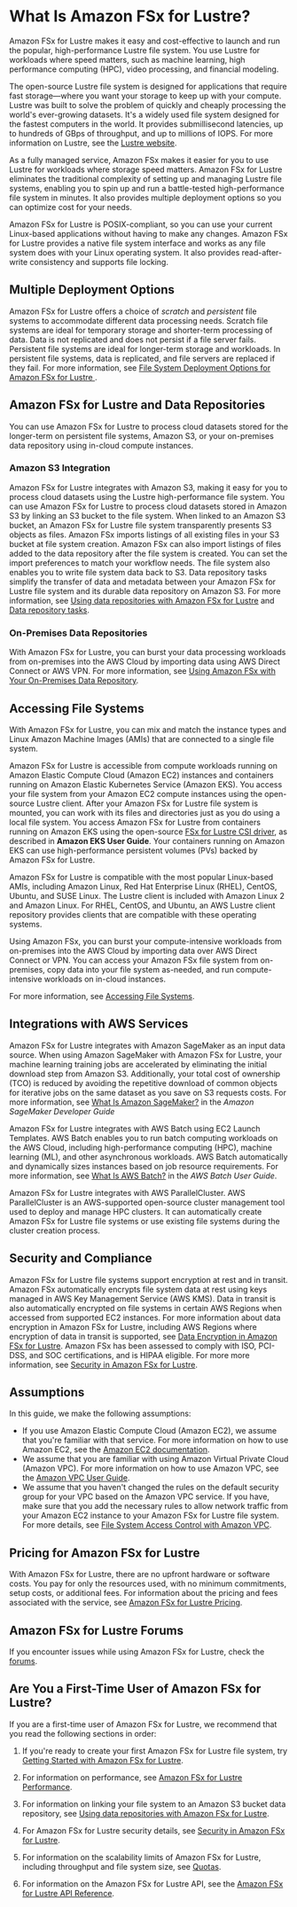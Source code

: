 # What Is Amazon FSx for Lustre?<a name="what-is"></a>

Amazon FSx for Lustre makes it easy and cost\-effective to launch and run the popular, high\-performance Lustre file system\. You use Lustre for workloads where speed matters, such as machine learning, high performance computing \(HPC\), video processing, and financial modeling\.

The open\-source Lustre file system is designed for applications that require fast storage—where you want your storage to keep up with your compute\. Lustre was built to solve the problem of quickly and cheaply processing the world's ever\-growing datasets\. It's a widely used file system designed for the fastest computers in the world\. It provides submillisecond latencies, up to hundreds of GBps of throughput, and up to millions of IOPS\. For more information on Lustre, see the [Lustre website](http://lustre.org/)\. 

As a fully managed service, Amazon FSx makes it easier for you to use Lustre for workloads where storage speed matters\. Amazon FSx for Lustre eliminates the traditional complexity of setting up and managing Lustre file systems, enabling you to spin up and run a battle\-tested high\-performance file system in minutes\. It also provides multiple deployment options so you can optimize cost for your needs\.

 Amazon FSx for Lustre is POSIX\-compliant, so you can use your current Linux\-based applications without having to make any changes\. Amazon FSx for Lustre provides a native file system interface and works as any file system does with your Linux operating system\. It also provides read\-after\-write consistency and supports file locking\. 

## Multiple Deployment Options<a name="deployment-options"></a>

Amazon FSx for Lustre offers a choice of *scratch* and *persistent* file systems to accommodate different data processing needs\. Scratch file systems are ideal for temporary storage and shorter\-term processing of data\. Data is not replicated and does not persist if a file server fails\. Persistent file systems are ideal for longer\-term storage and workloads\. In persistent file systems, data is replicated, and file servers are replaced if they fail\. For more information, see [File System Deployment Options for Amazon FSx for Lustre ](using-fsx-lustre.md#lustre-deployment-types)\.

## Amazon FSx for Lustre and Data Repositories<a name="data-repo-features"></a>

You can use Amazon FSx for Lustre to process cloud datasets stored for the longer\-term on persistent file systems, Amazon S3, or your on\-premises data repository using in\-cloud compute instances\.

### Amazon S3 Integration<a name="s3-integration"></a>

Amazon FSx for Lustre integrates with Amazon S3, making it easy for you to process cloud datasets using the Lustre high\-performance file system\. You can use Amazon FSx for Lustre to process cloud datasets stored in Amazon S3 by linking an S3 bucket to the file system\. When linked to an Amazon S3 bucket, an Amazon FSx for Lustre file system transparently presents S3 objects as files\. Amazon FSx imports listings of all existing files in your S3 bucket at file system creation\. Amazon FSx can also import listings of files added to the data repository after the file system is created\. You can set the import preferences to match your workflow needs\. The file system also enables you to write file system data back to S3\. Data repository tasks simplify the transfer of data and metadata between your Amazon FSx for Lustre file system and its durable data repository on Amazon S3\. For more information, see [Using data repositories with Amazon FSx for Lustre](fsx-data-repositories.md) and [Data repository tasks](data-repository-tasks.md)\. 

### On\-Premises Data Repositories<a name="on-prem-repo"></a>

 With Amazon FSx for Lustre, you can burst your data processing workloads from on\-premises into the AWS Cloud by importing data using AWS Direct Connect or AWS VPN\. For more information, see [Using Amazon FSx with Your On\-Premises Data Repository](fsx-on-premises.md)\.

## Accessing File Systems<a name="compute-access"></a>

With Amazon FSx for Lustre, you can mix and match the instance types and Linux Amazon Machine Images \(AMIs\) that are connected to a single file system\.

 Amazon FSx for Lustre is accessible from compute workloads running on Amazon Elastic Compute Cloud \(Amazon EC2\) instances and containers running on Amazon Elastic Kubernetes Service \(Amazon EKS\)\. You access your file system from your Amazon EC2 compute instances using the open\-source Lustre client\. After your Amazon FSx for Lustre file system is mounted, you can work with its files and directories just as you do using a local file system\. You access Amazon FSx for Lustre from containers running on Amazon EKS using the open\-source [FSx for Lustre CSI driver](https://docs.aws.amazon.com/eks/latest/userguide/fsx-csi.html), as described in **Amazon EKS User Guide**\. Your containers running on Amazon EKS can use high\-performance persistent volumes \(PVs\) backed by Amazon FSx for Lustre\. 

 Amazon FSx for Lustre is compatible with the most popular Linux\-based AMIs, including Amazon Linux, Red Hat Enterprise Linux \(RHEL\), CentOS, Ubuntu, and SUSE Linux\. The Lustre client is included with Amazon Linux 2 and Amazon Linux\. For RHEL, CentOS, and Ubuntu, an AWS Lustre client repository provides clients that are compatible with these operating systems\. 

Using Amazon FSx, you can burst your compute\-intensive workloads from on\-premises into the AWS Cloud by importing data over AWS Direct Connect or VPN\. You can access your Amazon FSx file system from on\-premises, copy data into your file system as\-needed, and run compute\-intensive workloads on in\-cloud instances\.

For more information, see [Accessing File Systems](accessing-fs.md)\.

## Integrations with AWS Services<a name="integration-aws-services"></a>

 Amazon FSx for Lustre integrates with Amazon SageMaker as an input data source\. When using Amazon SageMaker with Amazon FSx for Lustre, your machine learning training jobs are accelerated by eliminating the initial download step from Amazon S3\. Additionally, your total cost of ownership \(TCO\) is reduced by avoiding the repetitive download of common objects for iterative jobs on the same dataset as you save on S3 requests costs\. For more information, see [What Is Amazon SageMaker?](https://docs.aws.amazon.com/sagemaker/latest/dg/whatis.html) in the *Amazon SageMaker Developer Guide* 

Amazon FSx for Lustre integrates with AWS Batch using EC2 Launch Templates\. AWS Batch enables you to run batch computing workloads on the AWS Cloud, including high\-performance computing \(HPC\), machine learning \(ML\), and other asynchronous workloads\. AWS Batch automatically and dynamically sizes instances based on job resource requirements\. For more information, see [What Is AWS Batch?](https://docs.aws.amazon.com/batch/latest/userguide/what-is-batch.html) in the *AWS Batch User Guide*\. 

 Amazon FSx for Lustre integrates with AWS ParallelCluster\. AWS ParallelCluster is an AWS\-supported open\-source cluster management tool used to deploy and manage HPC clusters\. It can automatically create Amazon FSx for Lustre file systems or use existing file systems during the cluster creation process\. 

## Security and Compliance<a name="security-compliance"></a>

Amazon FSx for Lustre file systems support encryption at rest and in transit\. Amazon FSx automatically encrypts file system data at rest using keys managed in AWS Key Management Service \(AWS KMS\)\. Data in transit is also automatically encrypted on file systems in certain AWS Regions when accessed from supported EC2 instances\. For more information about data encryption in Amazon FSx for Lustre, including AWS Regions where encryption of data in transit is supported, see [Data Encryption in Amazon FSx for Lustre](encryption-fsxl.md)\. Amazon FSx has been assessed to comply with ISO, PCI\-DSS, and SOC certifications, and is HIPAA eligible\. For more more information, see [Security in Amazon FSx for Lustre](security.md)\.

## Assumptions<a name="assumptions"></a>

In this guide, we make the following assumptions:
+ If you use Amazon Elastic Compute Cloud \(Amazon EC2\), we assume that you're familiar with that service\. For more information on how to use Amazon EC2, see the [Amazon EC2 documentation](https://docs.aws.amazon.com/ec2)\.
+ We assume that you are familiar with using Amazon Virtual Private Cloud \(Amazon VPC\)\. For more information on how to use Amazon VPC, see the [Amazon VPC User Guide](https://docs.aws.amazon.com/vpc/latest/userguide/)\.
+ We assume that you haven't changed the rules on the default security group for your VPC based on the Amazon VPC service\. If you have, make sure that you add the necessary rules to allow network traffic from your Amazon EC2 instance to your Amazon FSx for Lustre file system\. For more details, see [File System Access Control with Amazon VPC](limit-access-security-groups.md)\.

## Pricing for Amazon FSx for Lustre<a name="pricing"></a>

With Amazon FSx for Lustre, there are no upfront hardware or software costs\. You pay for only the resources used, with no minimum commitments, setup costs, or additional fees\. For information about the pricing and fees associated with the service, see [Amazon FSx for Lustre Pricing](http://aws.amazon.com/fsx/lustre/pricing)\.

## Amazon FSx for Lustre Forums<a name="fsx-forums"></a>

If you encounter issues while using Amazon FSx for Lustre, check the [forums](https://forums.aws.amazon.com/forum.jspa?forumID=311)\.

## Are You a First\-Time User of Amazon FSx for Lustre?<a name="first-time-user"></a>

If you are a first\-time user of Amazon FSx for Lustre, we recommend that you read the following sections in order:

1. If you're ready to create your first Amazon FSx for Lustre file system, try [Getting Started with Amazon FSx for Lustre](getting-started.md)\.

1. For information on performance, see [Amazon FSx for Lustre Performance](performance.md)\.

1. For information on linking your file system to an Amazon S3 bucket data repository, see [Using data repositories with Amazon FSx for Lustre](fsx-data-repositories.md)\.

1. For Amazon FSx for Lustre security details, see [Security in Amazon FSx for Lustre](security.md)\.

1. For information on the scalability limits of Amazon FSx for Lustre, including throughput and file system size, see [Quotas](limits.md)\.

1. For information on the Amazon FSx for Lustre API, see the [Amazon FSx for Lustre API Reference](https://docs.aws.amazon.com/fsx/latest/APIReference/Welcome.html)\.